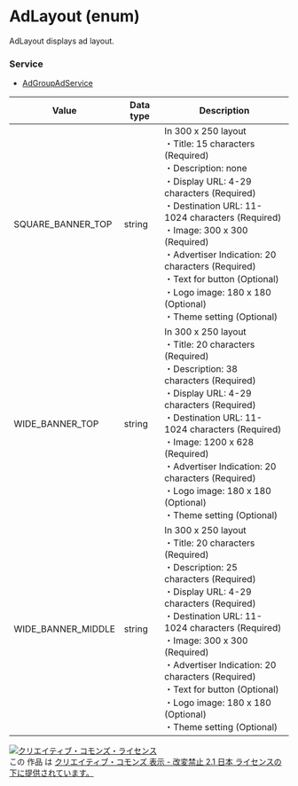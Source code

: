 # AdLayout (enum)
AdLayout displays ad layout. 

### Service
+ [AdGroupAdService](../services/AdGroupAdService.md)

| Value | Data type | Description | 
|---|---|---|
| SQUARE_BANNER_TOP| string| In 300 x 250 layout<br>・Title: 15 characters (Required)<br>・Description: none<br>・Display URL: 4-29 characters (Required)<br>・Destination URL: 11-1024 characters (Required)<br>・Image: 300 x 300 (Required)<br>・Advertiser Indication: 20 characters (Required)<br>・Text for button (Optional)<br>・Logo image: 180 x 180 (Optional)<br>・Theme setting (Optional) |
| WIDE_BANNER_TOP| string| In 300 x 250 layout<br>・Title: 20 characters (Required)<br>・Description: 38 characters (Required)<br>・Display URL: 4-29 characters (Required)<br>・Destination URL: 11-1024 characters (Required)<br>・Image: 1200 x 628 (Required)<br>・Advertiser Indication: 20 characters (Required)<br>・Logo image: 180 x 180 (Optional)<br>・Theme setting (Optional) |
| WIDE_BANNER_MIDDLE| string| In 300 x 250 layout<br>・Title: 20 characters (Required)<br>・Description: 25 characters (Required)<br>・Display URL: 4-29 characters (Required)<br>・Destination URL: 11-1024 characters (Required)<br>・Image: 300 x 300 (Required)<br>・Advertiser Indication: 20 characters (Required)<br>・Text for button (Optional)<br>・Logo image: 180 x 180 (Optional)<br>・Theme setting (Optional) |
<a rel="license" href="http://creativecommons.org/licenses/by-nd/2.1/jp/"><img alt="クリエイティブ・コモンズ・ライセンス" style="border-width:0" src="https://i.creativecommons.org/l/by-nd/2.1/jp/88x31.png" /></a><br />この 作品 は <a rel="license" href="http://creativecommons.org/licenses/by-nd/2.1/jp/">クリエイティブ・コモンズ 表示 - 改変禁止 2.1 日本 ライセンスの下に提供されています。</a>

